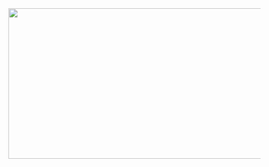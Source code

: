 <a href="https://www.gitanimals.org/en_US?utm_medium=image&utm_source=reizvoll&utm_content=farm">
<img
  src="https://render.gitanimals.org/farms/reizvoll"
  width="600"
  height="300"
/>
</a>
